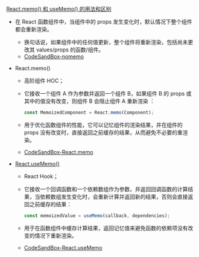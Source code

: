 [React.memo() 和 useMemo() 的用法和区别](https://juejin.cn/post/6991837003537088542) 

+ 在 React 函数组件中，当组件中的 props 发生变化时，默认情况下整个组件都会重新渲染。 

  + 换句话说，如果组件中的任何值更新，整个组件将重新渲染，包括尚未更改其 values/props 的函数/组件。
  + [CodeSandBox-nomemo](https://codesandbox.io/p/sandbox/no-memo-sx2k8q) 

+ React.memo()

  + 高阶组件 HOC；

  + 它接收一个组件 A 作为参数并返回一个组件 B，如果组件 B 的 props 或其中的值没有改变，则组件 B 会阻止组件 A 重新渲染 ：

    ```js
    const MemoizedComponent = React.memo(Component);
    ```

  + 用于优化函数组件的性能，它可以记忆组件的渲染结果，并在组件的 props 没有改变时，直接返回之前缓存的结果，从而避免不必要的重渲染。

  + [CodeSandBox-React.memo](https://codesandbox.io/p/sandbox/memo-m3w539) 

+ [React.useMemo()](https://zh-hans.react.dev/reference/react/useMemo) 

  + React Hook；

  + 它接收一个回调函数和一个依赖数组作为参数，并返回回调函数的计算结果，当依赖数组发生变化时，会重新计算并返回新的结果，否则会直接返回之前缓存的结果：

    ```js
    const memoizedValue = useMemo(callback, dependencies);
    ```

  + 用于在函数组件中缓存计算结果，返回记忆值来避免函数的依赖项没有改变的情况下重新渲染。

  + [CodeSandBox-React.useMemo](https://codesandbox.io/p/sandbox/usememo-vgn7j8) 